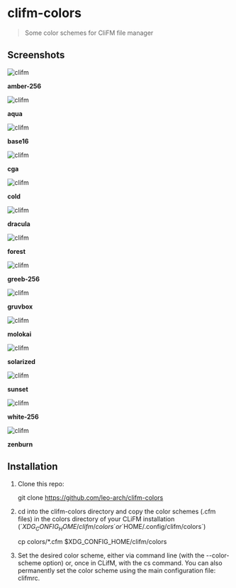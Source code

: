 # clifm-colors
> Some color schemes for CliFM file manager

## Screenshots

![clifm](screenshots/amber-256.png)

**amber-256**

![clifm](screenshots/aqua.png)

**aqua**

![clifm](screenshots/base16.png)

**base16**

![clifm](screenshots/cga.png)

**cga**

![clifm](screenshots/cold.png)

**cold**

![clifm](screenshots/dracula.png)

**dracula**

![clifm](screenshots/forest.png)

**forest**

![clifm](screenshots/green-256.png)

**greeb-256**

![clifm](screenshots/gruvbox.png)

**gruvbox**

![clifm](screenshots/molokai.png)

**molokai**

![clifm](screenshots/solarized.png)

**solarized**

![clifm](screenshots/sunset.png)

**sunset**

![clifm](screenshots/white-256.png)

**white-256**

![clifm](screenshots/zenburn.png)

**zenburn**

## Installation

1) Clone this repo:

	git clone https://github.com/leo-arch/clifm-colors

2) cd into the clifm-colors directory and copy the color schemes (.cfm files) in the colors directory of your CLiFM installation (´$XDG_CONFIG_HOME/clifm/colors´ or ´$HOME/.config/clifm/colors´)

	cp colors/*.cfm $XDG_CONFIG_HOME/clifm/colors

3) Set the desired color scheme, either via command line (with the --color-scheme option) or, once in CLifM, with the cs command. You can also permanently set the color scheme using the main configuration file: clifmrc.
